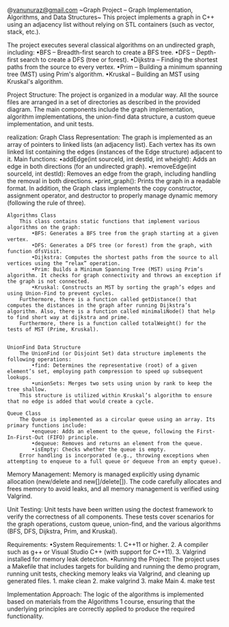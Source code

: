 @vanunuraz@gmail.com
~Graph Project – Graph Implementation, Algorithms, and Data Structures~
This project implements a graph in C++ using an adjacency list without relying on STL containers (such as vector, stack, etc.).

The project executes several classical algorithms on an undirected graph, including:
    •BFS – Breadth-first search to create a BFS tree.
    •DFS – Depth-first search to create a DFS (tree or forest).
    •Dijkstra – Finding the shortest paths from the source to every vertex.
    •Prim – Building a minimum spanning tree (MST) using Prim's algorithm.
    •Kruskal – Building an MST using Kruskal's algorithm.

Project Structure:
The project is organized in a modular way. All the source files are arranged in a set of directories as described in the provided diagram. The main components include the graph implementation, algorithm implementations, the union-find data structure, a custom queue implementation, and unit tests.

realization:
    Graph Class
        Representation:
        The graph is implemented as an array of pointers to linked lists (an adjacency list). Each vertex has its own linked list containing the edges (instances of the Edge structure) adjacent to it.
        Main functions:
            •addEdge(int sourceId, int destId, int wheight): Adds an edge in both directions (for an undirected graph).
            •removeEdge(int sourceId, int destId): Removes an edge from the graph, including handling the removal in both directions.
            •print_graph(): Prints the graph in a readable format.
        In addition, the Graph class implements the copy constructor, assignment operator, and destructor to properly manage dynamic memory (following the rule of three).

    Algorithms Class
        This class contains static functions that implement various algorithms on the graph:
            •BFS: Generates a BFS tree from the graph starting at a given vertex.
            •DFS: Generates a DFS tree (or forest) from the graph, with function dfsVisit.
            •Dijkstra: Computes the shortest paths from the source to all vertices using the “relax” operation.
            •Prim: Builds a Minimum Spanning Tree (MST) using Prim’s algorithm. It checks for graph connectivity and throws an exception if the graph is not connected.
            •Kruskal: Constructs an MST by sorting the graph’s edges and using Union-Find to prevent cycles.
        Furthermore, there is a function called getDistance() that computes the distances in the graph after running Dijkstra’s algorithm. Also, there is a function called minimaliNode() that help to find short way at dijkstra and prime.
        Furthermore, there is a function called totalWeight() for the tests of MST (Prime, Kruskal).


    UnionFind Data Structure
        The UnionFind (or Disjoint Set) data structure implements the following operations:
            •find: Determines the representative (root) of a given element’s set, employing path compression to speed up subsequent lookups.
            •unionSets: Merges two sets using union by rank to keep the tree shallow.
        This structure is utilized within Kruskal’s algorithm to ensure that no edge is added that would create a cycle.

    Queue Class
        The Queue is implemented as a circular queue using an array. Its primary functions include:
            •enqueue: Adds an element to the queue, following the First-In-First-Out (FIFO) principle.
            •dequeue: Removes and returns an element from the queue.
            •isEmpty: Checks whether the queue is empty.
        Error handling is incorporated (e.g., throwing exceptions when attempting to enqueue to a full queue or dequeue from an empty queue).

Memory Management:
Memory is managed explicitly using dynamic allocation (new/delete and new[]/delete[]). The code carefully allocates and frees memory to avoid leaks, and all memory management is verified using Valgrind.

Unit Testing:
Unit tests have been written using the doctest framework to verify the correctness of all components. These tests cover scenarios for the graph operations, custom queue, union-find, and the various algorithms (BFS, DFS, Dijkstra, Prim, and Kruskal).

Requirements:
    •System Requirements:
        1. C++11 or higher.
        2. A compiler such as g++ or Visual Studio C++ (with support for C++11).
        3. Valgrind installed for memory leak detection.
    •Running the Project:
        The project uses a Makefile that includes targets for building and running the demo program, running unit tests, checking memory leaks via Valgrind, and cleaning up generated files.
        1. make clean
        2. make valgrind
        3. make Main
        4. make test

Implementation Approach:
The logic of the algorithms is implemented based on materials from the Algorithms 1 course, ensuring that the underlying principles are correctly applied to produce the required functionality.



